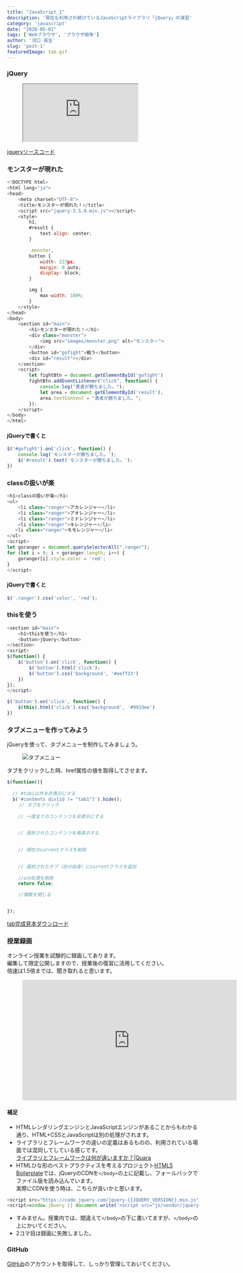 ```yaml
---
title: "JavaScript_1"
description: '現在も利用され続けているJavaScriptライブラリ「jQuery」の演習'
category: 'javascript'
date: "2020-05-01"
tags: ['Webブラウザ', 'ブラウザ戦争']
author: '河口 英生'
slug: 'post-1'
featuredImage: tab.gif
---
```

<div class="post-section">
<h3 class="title is-5" >jQuery</h3>
<figure class="is-fullwidth slide">
  <iframe src="https://drive.google.com/file/d/1dm6vOaAE_49Oo-5b0rUBkLZOm1l8lXFS/preview"></iframe>
</figure>

[jqueryソースコード](https://drive.google.com/open?id=17LSj9m-K_G2d-LX3H-MERdCbILl6DxjP)

</div>
<div class="post-section">
<h3 class="title is-5" >モンスターが現れた</h3>

```javascript
<!DOCTYPE html>
<html lang="ja">
<head>
    <meta charset="UTF-8">
    <title>モンスターが現れた！</title>
    <script src="jquery-3.5.0.min.js"></script>
    <style>
        h1,
        #result {
            text-align: center;
        }

        .monster,
        button {
            width: 227px;
            margin: 0 auto;
            display: block;
        }

        img {
            max-width: 100%;
        }
    </style>
</head>
<body>
    <section id="main">
        <h1>モンスターが現れた！</h1>
        <div class="monster">
            <img src="images/monster.png" alt="モンスター">
        </div>
        <button id="gofight">戦う</button>
        <div id="result"></div>
    </section>
    <script>
        let fightBtn = document.getElementById('gofight')
        fightBtn.addEventListener("click", function() {
            console.log("勇者が勝ちました。");
            let area = document.getElementById('result');
            area.textContent = "勇者が勝ちました。";
        });
    </script>
</body>
</html>
```

<h4 class="title is-6" >jQueryで書くと</h4>

```javascript
$('#gofight').on('click', function() {
    console.log('モンスターが勝ちました。');
    $('#result').text('モンスターが勝ちました。');
})
```

</div>
<div class="post-section">
<h3 class="title is-5" >classの扱いが楽</h3>

```javascript
<h1>classの扱いが楽</h1>
<ul>
    <li class="ranger">アカレンジャー</li>
    <li class="ranger">アオレンジャー</li>
    <li class="ranger">ミドレンジャー</li>
    <li class="ranger">キレンジャー</li>
   <li class="ranger">モモレンジャー</li>
</ul>
<script>
let goranger = document.querySelectorAll(".ranger");
for (let i = 0; i < goranger.length; i++) {
    goranger[i].style.color = 'red';
}
</script>
```

<h4 class="title is-6" >jQueryで書くと</h4>

```javascript
$('.ranger').css('color', 'red');
```
<h3 class="title is-5" >thisを使う</h3>

```javascript
<section id="main">
    <h1>thisを使う</h1>
    <button>jQuery</button>
</section>
<script>
$(function() {
    $('button').on('click', function() {
        $('button').html('click');
        $('button').css('background', '#eeff33')
    })
});
</script>
```

```javascript
$('button').on('click', function() {
    $(this).html('click').css('background', '#9933ee')
})
```

</div>
<div class="post-section">
<h3 class="title is-5" >タブメニューを作ってみよう</h3>

jQueryを使って、タブメニューを制作してみましょう。

<figure class="is-fullwidth">

![タブメニュー](https://drive.google.com/uc?export=view&id=1CwhwbQHOFcJhUOIPYNweoISbHAjiIYQZ)

</figure>

タブをクリックした時、href属性の値を取得してさせます。

```javascript
$(function(){
  
  // #tab1以外を非表示にする
  $('#contents div[id != "tab1"]').hide();
　　 // タブをクリック
  
    // 一度全てのコンテンツを非表示にする
    

    // 選択されたコンテンツを再表示する
    

    // 現在のcurrentクラスを削除
    

    // 選択されたタブ（自分自身）にcurrentクラスを追加
    
    //aの処理を削除
    return false;

    //関数を閉じる


});
```

[tab完成見本ダウンロード](https://drive.google.com/drive/folders/1UzD78TIvA48P2Fxmfac4ig_vYcFi9SwH?usp=sharing)

</div>
<div class="post-section">
<h3 class="title is-5" >授業録画</h3>

オンライン授業を試験的に録画してあります。  
編集して限定公開しますので、授業後の復習に活用してください。  
倍速は1.5倍までは、聞き取れると思います。

<figure class="is-fullwidth movie">
<iframe width="560" height="315" src="https://www.youtube.com/embed/A320FF30-9M" frameborder="0" allow="accelerometer; autoplay; encrypted-media; gyroscope; picture-in-picture" allowfullscreen></iframe>
</figure>

<h4 class="title is-6">補足</h4>

+ HTMLレンダリングエンジンとJavaScriptエンジンがあることからもわかる通り、HTML+CSSとJavaScriptは別の処理がされます。
+ ライブラリとフレームワークの違いの定義はあるものの、利用されている場面では混同してしている感じです。  
[ライブラリとフレームワークは何が違いますか？|Quara](https://jp.quora.com/ライブラリとフレームワークは何が違いますか)
+ HTMLひな形のベストプラクティスを考えるプロジェクト[HTML5 Boilerplate](https://html5boilerplate.com/)では、jQueryのCDNを`</body>`の上に記載し、フォールバックでファイル版を読み込んでいます。  
実際にCDNを使う時は、こちらが良いかと思います。
```javascript
<script src="https://code.jquery.com/jquery-{{JQUERY_VERSION}}.min.js" integrity="{{JQUERY_SRI_HASH}}" crossorigin="anonymous"></script>
<script>window.jQuery || document.write('<script src="js/vendor/jquery-{{JQUERY_VERSION}}.min.js"><\/script>')</script>
```
+ すみません。授業内では、間違えて`</body>`の下に書いてますが、`</body>`の上にかいてください。
+ 2コマ目は録画に失敗しました。


</div>
<div class="post-section">
<h3 class="title is-5" >GitHub</h3>

[GitHub](https://github.co.jp/)のアカウントを取得して、しっかり管理しておいてください。